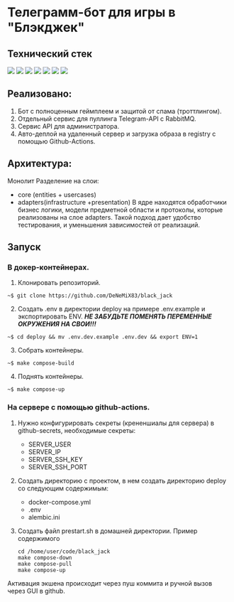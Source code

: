 # Телеграмм-бот для игры в "Блэкджек"

## Технический стек

![](https://img.shields.io/badge/-Python-386e9d?style=for-the-badge&logo=Python&logoColor=ffd241&) ![](https://img.shields.io/badge/redis-%23DD0031.svg?&style=for-the-badge&logo=redis&logoColor=white) ![](https://img.shields.io/badge/rabbitmq-%23FF6600.svg?&style=for-the-badge&logo=rabbitmq&logoColor=white) ![](https://img.shields.io/badge/-Aiohttp-DCDCDC?style=for-the-badge&logo=Aiohttp&logoColor=blue) ![](https://img.shields.io/badge/-sqlalchemy-4479A7?style=for-the-badge&amp;&amp;logoColor=ffffff) ![](https://img.shields.io/badge/-Postgresql-%232c3e50?style=for-the-badge&logo=Postgresql) ![](https://img.shields.io/badge/Docker%20Compose-2496ED?style=for-the-badge&logo=docker&logoColor=white)

## Реализовано:
1. Бот с полноценным геймплеем и защитой от спама (троттлингом).
2. Отдельный сервис для пуллинга Telegram-API с RabbitMQ.
3. Сервис API для администратора.
4. Авто-деплой на удаленный сервер и загрузка образа в registry с помощью Github-Actions.

## Архитектура:
Монолит
Разделение на слои:
- core (entities + usercases)
- adapters(infrastructure +presentation)
В ядре находятся обработчики бизнес логики, модели предметной области и протоколы, которые реализованы на слое adapters. 
Такой подход дает удобство тестирования, и уменьшения зависимостей от реализаций.

## Запуск

### В докер-контейнерах.
1. Клонировать репозиторий.
```
~$ git clone https://github.com/DeNeMiX83/black_jack
```
2. Создать .env в директории deploy на примере .env.example и экспортировать ENV. **_НЕ ЗАБУДЬТЕ ПОМЕНЯТЬ ПЕРЕМЕННЫЕ ОКРУЖЕНИЯ НА СВОИ!!!_**
```
~$ cd deploy && mv .env.dev.example .env.dev && export ENV=1
```
3. Собрать контейнеры.
```
~$ make compose-build
```
4. Поднять контейнеры.
```
~$ make compose-up
```

### На сервере с помощью github-actions.
1. Нужно конфигурировать секреты (крененшиалы для сервера) в github-secrets, необходимые секреты:
   - SERVER_USER
   - SERVER_IP
   - SERVER_SSH_KEY
   - SERVER_SSH_PORT

3. Создать директорию с проектом, в нем создать директорию  deploy со следующим содержимым:
   - docker-compose.yml
   - .env
   - alembic.ini

5. Cоздать файл prestart.sh в домашней директории.
   Пример содержимого
   ```
   cd /home/user/code/black_jack
   make compose-down
   make compose-pull
   make compose-up
   ```
   
Активация экшена происходит через пуш коммита и ручной вызов через GUI в github.